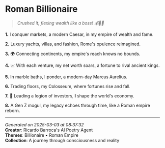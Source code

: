 # Roman Billionaire

> *Crushed it, flexing wealth like a boss! 💰🤴🏼*

**1.** I conquer markets, a modern Caesar, in my empire of wealth and fame.


**2.** Luxury yachts, villas, and fashion, Rome's opulence reimagined.


**3.** 🌍  Connecting continents, my empire's reach knows no bounds.


**4.** 📈 With each venture, my net worth soars, a fortune to rival ancient kings.


**5.** In marble baths, I ponder, a modern-day Marcus Aurelius.


**6.** Trading floors, my Colosseum, where fortunes rise and fall.


**7.** 🔱 Leading a legion of investors, I shape the world's economy.


**8.** A Gen Z mogul, my legacy echoes through time, like a Roman empire reborn.



---

*Generated on 2025-03-03 at 08:37:32*  
**Creator**: Ricardo Barroca's AI Poetry Agent  
**Themes**: Billionaire • Roman Empire  
**Collection**: A journey through consciousness and reality
